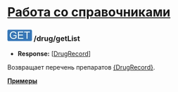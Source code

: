[Работа со справочниками](../../index.md)
=========================================

### ![GET](../../../../img/get.png) /drug/getList
* **Response:** [[DrugRecord](../../../../types/types.md#com.siams.med.api.DrugRecord)]

Возвращает перечень препаратов [{DrugRecord}](../../../../types/types.md#com.siams.med.api.DrugRecord).

**[Примеры](examples/getList.md)**